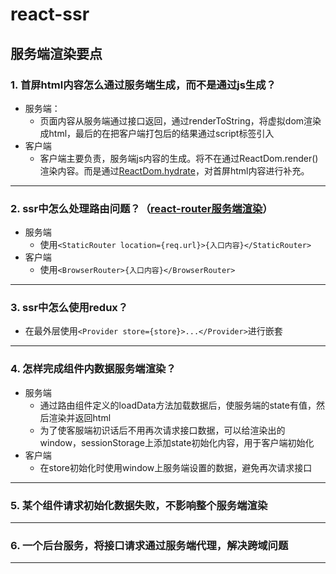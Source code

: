# react-ssr
## 服务端渲染要点
### 1. 首屏html内容怎么通过服务端生成，而不是通过js生成？
- 服务端：
    - 页面内容从服务端通过接口返回，通过renderToString，将虚拟dom渲染成html，最后的在把客户端打包后的结果通过script标签引入
- 客户端
    - 客户端主要负责，服务端js内容的生成。将不在通过ReactDom.render()渲染内容。而是通过[ReactDom.hydrate](https://zh-hans.reactjs.org/docs/react-dom.html#hydrate)，对首屏html内容进行补充。
***
### 2. ssr中怎么处理路由问题？（[react-router服务端渲染](https://reacttraining.com/react-router/web/guides/server-rendering)）
- 服务端
    -  使用`<StaticRouter location={req.url}>{入口内容}</StaticRouter>`
- 客户端
    - 使用`<BrowserRouter>{入口内容}</BrowserRouter>`    
***    
### 3. ssr中怎么使用redux？
- 在最外层使用`<Provider store={store}>...</Provider>`进行嵌套
***
### 4. 怎样完成组件内数据服务端渲染？  
- 服务端
    - 通过路由组件定义的loadData方法加载数据后，使服务端的state有值，然后渲染并返回html
    - 为了使客服端初识话后不用再次请求接口数据，可以给渲染出的window，sessionStorage上添加state初始化内容，用于客户端初始化
- 客户端
    - 在store初始化时使用window上服务端设置的数据，避免再次请求接口
***
### 5. 某个组件请求初始化数据失败，不影响整个服务端渲染

***
### 6. 一个后台服务，将接口请求通过服务端代理，解决跨域问题
***

